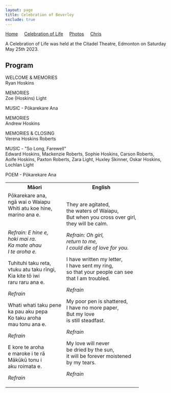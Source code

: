 ```yaml
---
layout: page
title: Celebration of Beverley
exclude: true
---
```


[Home](./index) &nbsp;&nbsp;&nbsp;&nbsp;[Celebration of Life](./celebration)  &nbsp;&nbsp;&nbsp;&nbsp;[Photos](./photos)  &nbsp;&nbsp;&nbsp;&nbsp;[Chris](./tributeschris)

A Celebration of Life was held at the Citadel Theatre, Edmonton on Saturday May 25th 2023. 
<br>

## Program

WELCOME & MEMORIES
<br>Ryan Hoskins

MEMORIES
<br>Zoe (Hoskins) Light

MUSIC - Pōkarekare Ana

MEMORIES
<br>Andrew Hoskins

MEMORIES & CLOSING
<br>Verena Hoskins Roberts

MUSIC - "So Long, Farewell"
<br>Edward Hoskins, Mackenzie Roberts, Sophie Hoskins, Carson Roberts, Aoife Hoskins, Paxton Roberts, Zara Light, Huxley Skinner, Oskar Hoskins, Lochlan Light

POEM - Pōkarekare Ana

<table>
<tr>
<th> Māori </th>
<th> English </th>
</tr>
<tr>
<td>Pōkarekare ana, <br>ngā wai o Waiapu 
<br>Whiti atu koe hine, <br>marino ana e.

<br><i>Refrain: E hine e, <br>hoki mai ra. <br>Ka mate ahau <br>I te aroha e.</i>

Tuhituhi taku reta, <br>vtuku atu taku rīngi, 
<br>Kia kite tō iwi <br>raru raru ana e.

<i>Refrain</i>

Whati whati taku pene <br>ka pau aku pepa 
<br>Ko taku aroha <br>mau tonu ana e.

<i>Refrain</i>

E kore te aroha <br>e maroke i te rā 
<br>Mākūkū tonu i <br>aku roimata e.

<i>Refrain</i>

</td>
<td>

They are agitated, <br>the waters of Waiapu, 
<br>But when you cross over girl, <br>they will be calm.

<i>Refrain: Oh girl, <br>return to me, <br>I could die of love for you.</i>

I have written my letter, <br>I have sent my ring,
<br>so that your people can see <br>that I am troubled.

<i>Refrain</i>

My poor pen is shattered, <br>I have no more paper,
<br>But my love <br>is still steadfast.

<i>Refrain</i>

My love will never <br>be dried by the sun,
<br>it will be forever moistened <br>by my tears.

<i>Refrain</i>
</td>
</tr>
</table>

